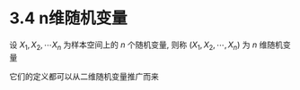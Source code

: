 3.4 n维随机变量
===
设 $X_1,X_2,\cdots X_n$ 为样本空间上的 $n$ 个随机变量, 则称 $(X_1,X_2, \cdots ,X_n)$ 为 $n$ 维随机变量

它们的定义都可以从二维随机变量推广而来
